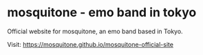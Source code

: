 # mosquitone - emo band in tokyo

Official website for mosquitone, an emo band based in Tokyo.

Visit: https://mosquitone.github.io/mosquitone-official-site

